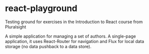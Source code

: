 # react-playground
Testing ground for exercises in the Introduction to React course from Pluralsight

A simple application for managing a set of authors. A single-page application, it uses React-Router for navigation and Flux for local data storage (no data pushback to a data store). 
